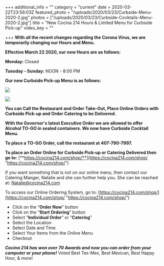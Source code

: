 +++
additional_info = ""
category = "current"
date = 2020-03-22T23:56:03Z
featured_photo = "/uploads/2020/03/23/Curbside-Menu-2020-2.jpg"
photos = ["/uploads/2020/03/23/Curbside-Cocktails-Menu-2020-2.jpg"]
title = "New Cocina 214 Hours & Limited Menu for Curbside Pick-up"
video_key = ""

+++
**With all the recent changes regarding the Corona Virus, we are temporarily changing our Hours and Menu.**

**Effective March 22 2020, our new Hours are as follows:**

**Monday:** Closed

**Tuesday - Sunday:** NOON - 8:00 PM

**Our new Curbside Pick-up Menu is as follows:**

![](/uploads/2020/03/23/Curbside-Menu-2020.jpg)

![](/uploads/2020/03/23/Curbside-Cocktails-Menu-2020.jpg)

**You can Call the Restaurant and Order Take-Out, Place Online Orders with Curbside Pick-up and Order Catering to be Delivered.** 

**With the Governor's latest Executive Order we are allowed to offer Alcohol TO-GO in sealed containers. We now have Curbside Cocktail Menu.**

**To place a TO-GO Order, call the restaurant at 407-790-7997.**

**To place an Order Online for Curbside Pick-up or Catering Delivered then go to:** [**https://cocina214.com/shop/**](https://cocina214.com/shop/ "https://cocina214.com/shop/")

If you want something that is not on our online menu, then contact our Catering Manger, Natalie and she can further help you. She can be reached at: Natalie@cocina214.com

To access our Online Ordering System, go to: [https://cocina214.com/shop/](https://cocina214.com/shop/ "https://cocina214.com/shop/")

* Click on the “**Order Now**” button
* Click on the “**Start Ordering**” button
* Select “**Individual Order**” or “**Catering**”
* Select the Location
* Select Date and Time
* Select Your Items from the Online Menu
* Checkout

**_Cocina 214 has won over 70 Awards and now you can order from your computer or your phone!_** Voted Best Tex-Mex, Best Mexican, Best Happy Hour, & more!